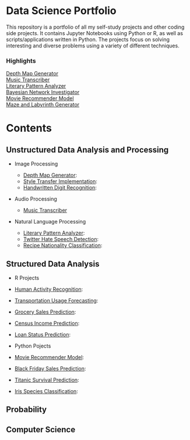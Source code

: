 # Data Science Portfolio

This repository is a portfolio of all my self-study projects and other coding side projects. It contains Jupyter Notebooks using Python or R, as well as scripts/applications written in Python. The projects focus on solving interesting and diverse problems using a variety of different techniques.

### Highlights
[Depth Map Generator](depth-map-generator/README.md)\
[Music Transcriber](music-transcriber/README.md)\
[Literary Pattern Analyzer](literary-pattern-analyzer/README.md)\
[Bayesian Network Investigator](bayesian-investigator/README.md)\
[Movie Recommender Model](movie-recommender/MovieRecommenderSystem.pdf)\
[Maze and Labyrinth Generator](maze-labyrinth-generator/README.md)

# Contents

## Unstructured Data Analysis and Processing

* Image Processing
  * [Depth Map Generator](depth-map-generator/README.md):
  * [Style Transfer Implementation](style-transfer/README.md):
  * [Handwritten Digit Recognition](digit-recognition/HandwrittenDigitRecognition.pdf):

* Audio Processing
  * [Music Transcriber](music-transcriber/README.md)

* Natural Language Processing
  * [Literary Pattern Analyzer](literary-pattern-analyzer/README.md):
  * [Twitter Hate Speech Detection](hate-speech-detection/TwitterHateSpeechDetection.pdf):
  * [Recipe Nationality Classification](recipe-nationality/RecipeNationalityClassification.pdf):

## Structured Data Analysis

* R Projects
 * [Human Activity Recognition](human-activity-recognition/HumanActivityRecognition.pdf):
 * [Transportation Usage Forecasting](transportation-usage/TransportationUsageForecasting.pdf):
 * [Grocery Sales Prediction](grocery-sales/GrocerySalesPrediction.pdf):
 * [Census Income Prediction](census-income/CensusIncomePrediction.pdf):
 * [Loan Status Prediction](loan-status/LoanSatusPrediction.pdf):
 
* Python Pojects
 * [Movie Recommender Model](movie-recommender/MovieRecommenderSystem.pdf):
 * [Black Friday Sales Prediction](black-friday-sales/BlackFridaySales.pdf):
 * [Titanic Survival Prediction](titanic-survival/TitanicSurvivalPrediction.pdf):
 * [Iris Species Classification](iris-classification/IrisClassification.pdf):

## Probability


## Computer Science


